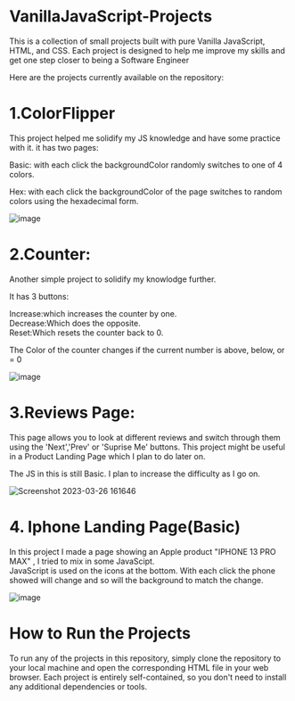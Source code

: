 # VanillaJavaScript-Projects

This is a collection of small projects built with pure Vanilla JavaScript, HTML, and CSS. Each project is designed to help me improve my skills and get one step closer to being a Software Engineer

Here are the projects currently available on the repository:


# 1.ColorFlipper
This project helped me solidify my JS knowledge and have some practice with it.
it has two pages:   
  
  Basic: with each click the backgroundColor randomly switches to one of 4 colors.

Hex: with each click the backgroundColor of the page switches to random colors using the hexadecimal form.  
  
  ![image](https://user-images.githubusercontent.com/123842557/227721642-0c8582f9-9669-4309-8778-73d3080d5551.png)
  
  
  
# 2.Counter:    
  
Another simple project to solidify my knowlodge further.  
  
 It has 3 buttons:   
    
Increase:which increases the counter by one.  
Decrease:Which does the opposite.     
Reset:Which resets the counter back to 0.     
  
The Color of the counter changes if the current number is above, below, or = 0    
    
![image](https://user-images.githubusercontent.com/123842557/227726426-ca82091e-0484-4830-8c02-b1b1cd4f932b.png)  
  
    
 # 3.Reviews Page:
 This page allows you to look at different reviews and switch through them using the 'Next','Prev' or 'Suprise Me' buttons. 
 This project might be useful in a Product Landing Page which I plan to do later on.
 
 The JS in this is still Basic. I plan to increase the difficulty as I go on.   
  
![Screenshot 2023-03-26 161646](https://user-images.githubusercontent.com/123842557/227789317-a2657329-2445-400a-9f48-f48683d74b99.png) 
  
  # 4. Iphone Landing Page(Basic)
  In this project I made a page showing an Apple product "IPHONE 13 PRO MAX" , I tried to mix in some JavaScipt.    
  JavaScript is used on the icons at the bottom. With each click the phone showed will change and so will the background to match the change. 
    
  ![image](https://user-images.githubusercontent.com/123842557/230727689-7798d6aa-202c-4289-bc55-6141f8aea5a5.png)

        
   # How to Run the Projects 
To run any of the projects in this repository, simply clone the repository to your local machine and open the corresponding HTML file in your web browser. Each project is entirely self-contained, so you don't need to install any additional dependencies or tools.
